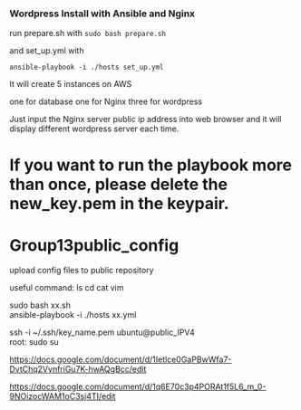
### Wordpress Install with Ansible and Nginx

run prepare.sh with `sudo bash prepare.sh`

and set_up.yml with 

`ansible-playbook -i ./hosts set_up.yml`

It will create 5 instances on AWS

one for database
one for Nginx
three for wordpress

Just input the Nginx server public ip address into web browser and it will display different wordpress server each time.

# If you want to run the playbook more than once, please delete the new_key.pem in the keypair.






























# Group13public_config
upload config files to public repository

useful command:
ls
cd
cat
vim

sudo bash xx.sh  <br>
ansible-playbook -i ./hosts xx.yml

ssh -i ~/.ssh/key_name.pem ubuntu@public_IPV4 <br>
root: sudo su

https://docs.google.com/document/d/1Ietlce0GaPBwWfa7-DvtChq2VynfriGu7K-hwAQgBcc/edit

https://docs.google.com/document/d/1q6E70c3p4PORAt1f5L6_m_0-9NOizocWAM1oC3sj4TI/edit
